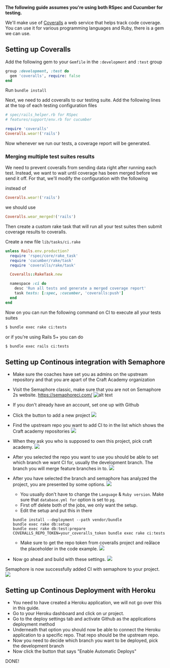 **The following guide assumes you're using both RSpec and Cucumber for testing.**

We'll make use of [Coveralls](https://coveralls.io/) a web service that helps track code coverage.
You can use it for various programming languages and Ruby, there is a gem we can use.

## Setting up Coveralls

Add the following gem to your `Gemfile` in the `:development` and `:test` group

```ruby
group :development, :test do
  gem 'coveralls', require: false
end
```

Run `bundle install`

Next, we need to add coveralls to our testing suite. Add the following lines at the top of each testing
configuration files

```ruby
# spec/rails_helper.rb for RSpec
# features/support/env.rb for cucumber

require 'coveralls'
Coveralls.wear!('rails')
```

Now whenever we run our tests, a coverage report will be generated.

### Merging multiple test suites results

We need to prevent coveralls from sending data right after running each test.
Instead, we want to wait until coverage has been merged before we send it off.
For that, we'll modify the configuration with the following

instead of
```ruby
Coveralls.wear!('rails')
```

we should use
```ruby
Coveralls.wear_merged!('rails')
```

Then create a custom rake task that will run all your test suites then submit coverage results to coveralls.

Create a new file `lib/tasks/ci.rake`

```ruby
unless Rails.env.production?
  require 'rspec/core/rake_task'
  require 'cucumber/rake/task'
  require 'coveralls/rake/task'

  Coveralls::RakeTask.new

  namespace :ci do
    desc 'Run all tests and generate a merged coverage report'
    task tests: [:spec, :cucumber, 'coveralls:push']
  end
end
```

Now on you can run the following command on CI to execute all your tests suites

```bash
$ bundle exec rake ci:tests
```

or if you're using Rails 5+ you can do

```bash
$ bundle exec rails ci:tests
```

## Setting up Continous integration with Semaphore


* Make sure the coaches have set you as admins on the upstream repository and that you are apart of the Craft Academy organization

* Visit the Semaphore classic, make sure that you are not on Semaphore 2s website. https://semaphoreci.com/
![alt text](https://raw.githubusercontent.com/CraftAcademyLabs/ca_course/master/guides/coveralls-ci-cd/01_semaphore-pick-classic.png "Logo Title Text 1")

 * If you don't already have an account, set one up with Github
* Click the button to add a new project
![](https://raw.githubusercontent.com/CraftAcademyLabs/ca_course/master/guides/coveralls-ci-cd/02_semaphore-add-project.png)
* Find the upstream repo you want to add CI to in the list which shows the Craft academy repositories
![](https://raw.githubusercontent.com/CraftAcademyLabs/ca_course/master/guides/coveralls-ci-cd/03_semaphore-select-repo.png)
* When they ask you who is supposed to own this project, pick craft academy.
![](https://raw.githubusercontent.com/CraftAcademyLabs/ca_course/master/guides/coveralls-ci-cd/05_select-owner.png)
* After you selected the repo you want to use you should be able to set which branch we want CI for, usually the development branch. The branch you will merge feature branches in to.
![](https://raw.githubusercontent.com/CraftAcademyLabs/ca_course/master/guides/coveralls-ci-cd/04_semaphore-select-branch.png)
* After you have selected the branch and semaphore has analyzed the project, you are presented by some options.
![](https://raw.githubusercontent.com/CraftAcademyLabs/ca_course/master/guides/coveralls-ci-cd/06_semaphore_analyzing-repo.png)
  * You usually don't have to change the `Language` & `Ruby version`. Make sure that `database.yml for` option is set to `pg`.
  * First off delete both of the jobs, we only want the setup.
  * Edit the setup and put this in there
  ```
  bundle install --deployment --path vendor/bundle
  bundle exec rake db:setup
  bundle exec rake db:test:prepare
  COVERALLS_REPO_TOKEN=your_coveralls_token bundle exec rake ci:tests
  ```
  * Make sure to get the repo token from coveralls project and reålace the placeholder in the code example.
  ![](https://raw.githubusercontent.com/CraftAcademyLabs/ca_course/master/guides/coveralls-ci-cd/07_semaphore-project-settings.png)
* Now go ahead and build with these settings.
![](https://raw.githubusercontent.com/CraftAcademyLabs/ca_course/master/guides/coveralls-ci-cd/08_semaphore-build-with-settings.png)
  
Semaphore is now successfully added CI with semaphore to your project.
![](https://raw.githubusercontent.com/CraftAcademyLabs/ca_course/master/guides/coveralls-ci-cd/09_semaphore-complete.png)

## Setting up Continous Deployment with Heroku

* You need to have created a Heroku application, we will not go over this in this guide.
* Go to your Heroku dashboard and click on ur project. 
* Go to the deploy settings tab and activate Github as the applications deployment method
* Underneath that option you should now be able to connect the Heroku application to a specific repo. That repo should be the upstream repo. 
* Now you need to decide which branch you want to be deployed, pick the development branch
* Now click the button that says "Enable Automatic Deploys"

DONE!